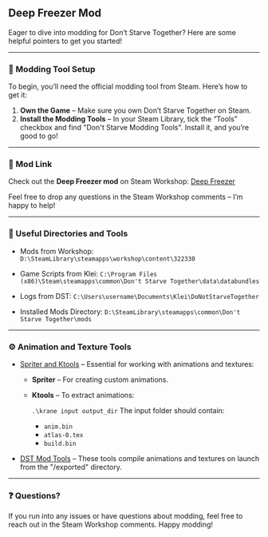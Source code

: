 ## Deep Freezer Mod
Eager to dive into modding for Don’t Starve Together? Here are some helpful pointers to get you started!

---

### 🎨 Modding Tool Setup
To begin, you’ll need the official modding tool from Steam. Here’s how to get it:

1. **Own the Game** – Make sure you own Don’t Starve Together on Steam.
2. **Install the Modding Tools** – In your Steam Library, tick the “Tools” checkbox and find "Don't Starve Modding Tools". Install it, and you’re good to go!

---

### 🔗 Mod Link
Check out the **Deep Freezer mod** on Steam Workshop:
[Deep Freezer](https://steamcommunity.com/sharedfiles/filedetails/?id=3426670300)

Feel free to drop any questions in the Steam Workshop comments – I’m happy to help!

---

### 🔧 Useful Directories and Tools
- Mods from Workshop:
`D:\SteamLibrary\steamapps\workshop\content\322330`

- Game Scripts from Klei:
`C:\Program Files (x86)\Steam\steamapps\common\Don't Starve Together\data\databundles`

- Logs from DST:
`C:\Users\username\Documents\Klei\DoNotStarveTogether`

- Installed Mods Directory:
`D:\SteamLibrary\steamapps\common\Don't Starve Together\mods`

---

### ⚙️ Animation and Texture Tools
- [Spriter and Ktools](https://github.com/ZzzzzzzSkyward/DSTmodutils) – Essential for working with animations and textures:

  - **Spriter** – For creating custom animations.
  - **Ktools** – To extract animations:

    `.\krane input output_dir`
    The input folder should contain:
    - `anim.bin`
    - `atlas-0.tex`
    - `build.bin`
- [DST Mod Tools](https://steamdb.info/app/245850/info/) – These tools compile animations and textures on launch from the "/exported" directory.

---

### ❓ Questions?
If you run into any issues or have questions about modding, feel free to reach out in the Steam Workshop comments. Happy modding!
